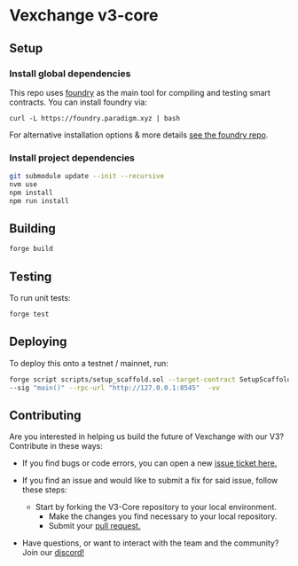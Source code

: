 # Vexchange v3-core

## Setup

### Install global dependencies

This repo uses [foundry](https://github.com/foundry-rs/foundry)
as the main tool for compiling and testing smart contracts. You can install
foundry via:

```shell
curl -L https://foundry.paradigm.xyz | bash
```

For alternative installation options & more details [see the foundry repo](https://github.com/foundry-rs/foundry).

### Install project dependencies

```bash
git submodule update --init --recursive
nvm use
npm install
npm run install 
```

## Building

```bash
forge build
```

## Testing

To run unit tests:

```bash
forge test
```

## Deploying

To deploy this onto a testnet / mainnet, run:

```bash
forge script scripts/setup_scaffold.sol --target-contract SetupScaffold 
--sig "main()" --rpc-url "http://127.0.0.1:8545"  -vv
```

## Contributing

Are you interested in helping us build the future of Vexchange with our V3?
Contribute in these ways:

- If you find bugs or code errors, you can open a new
  [issue ticket here.](https://github.com/vexchange/v3-periphery/issues/new)

- If you find an issue and would like to submit a fix for said issue, follow
  these steps:
  - Start by forking the V3-Core repository to your local environment.
    - Make the changes you find necessary to your local repository.
    - Submit your [pull request.](https://github.com/vexchange/v3-periphery/compare)

- Have questions, or want to interact with the team and the community?
  Join our [discord!](https://discord.gg/vexchange)
